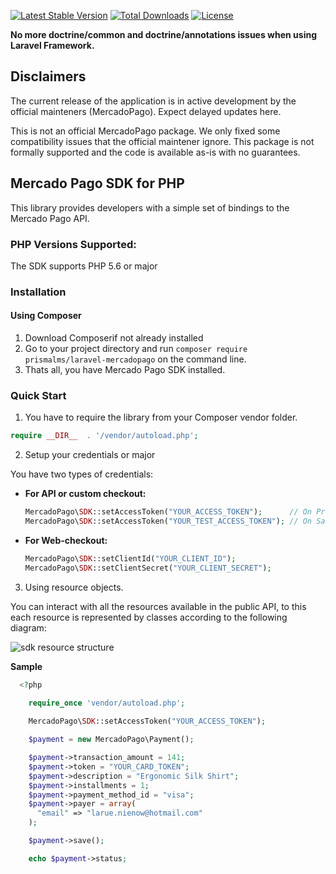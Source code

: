 [![Latest Stable Version](https://poser.pugx.org/prismalms/laravel-mercadopago/v/stable)](https://packagist.org/packages/prismalms/laravel-mercadopago)
[![Total Downloads](https://poser.pugx.org/prismalms/laravel-mercadopago/downloads)](https://packagist.org/packages/prismalms/laravel-mercadopago)
[![License](https://poser.pugx.org/prismalms/laravel-mercadopago/license)](https://packagist.org/packages/prismalms/laravel-mercadopago)

**No more doctrine/common and doctrine/annotations issues when using Laravel Framework.**

## Disclaimers
The current release of the application is in active development by the official mainteners (MercadoPago). Expect delayed updates here.

This is not an official MercadoPago package. We only fixed some compatibility issues that the official maintener ignore. This package is not formally supported and the code is available as-is with no guarantees.

## Mercado Pago SDK for PHP

This library provides developers with a simple set of bindings to the Mercado Pago API.

### PHP Versions Supported:

The SDK supports PHP 5.6 or major

### Installation 

#### Using Composer

1. Download Composerif not already installed
2. Go to your project directory and run `composer require prismalms/laravel-mercadopago` on the command line.
3. Thats all, you have Mercado Pago SDK installed.

### Quick Start 

1. You have to require the library from your Composer vendor folder.

  ```php
  require __DIR__  . '/vendor/autoload.php';
  ```

2. Setup your credentials or major

  You have two types of credentials:

  * **For API or custom checkout:**
    ```php
    MercadoPago\SDK::setAccessToken("YOUR_ACCESS_TOKEN");      // On Production
    MercadoPago\SDK::setAccessToken("YOUR_TEST_ACCESS_TOKEN"); // On Sandbox
    ```
  * **For Web-checkout:**
    ```php
    MercadoPago\SDK::setClientId("YOUR_CLIENT_ID");
    MercadoPago\SDK::setClientSecret("YOUR_CLIENT_SECRET");
    ```

3. Using resource objects.

  You can interact with all the resources available in the public API, to this each resource is represented by classes according to the following diagram:
  
  ![sdk resource structure](https://user-images.githubusercontent.com/864790/34393059-9acad058-eb2e-11e7-9987-494eaf19d109.png)
  
  **Sample**
  
```php
  <?php
  
    require_once 'vendor/autoload.php';

    MercadoPago\SDK::setAccessToken("YOUR_ACCESS_TOKEN");

    $payment = new MercadoPago\Payment();

    $payment->transaction_amount = 141;
    $payment->token = "YOUR_CARD_TOKEN";
    $payment->description = "Ergonomic Silk Shirt";
    $payment->installments = 1;
    $payment->payment_method_id = "visa";
    $payment->payer = array(
      "email" => "larue.nienow@hotmail.com"
    );

    $payment->save();

    echo $payment->status;
```
